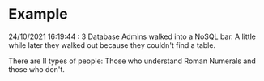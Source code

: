 # Example

<!-- replace-with-date starts -->
24/10/2021 16:19:44 : 3 Database Admins walked into a NoSQL bar. A little while later they walked out because they couldn't find a table.
<!-- replace-with-date ends -->

<!-- replace-with-joke starts -->
There are II types of people: Those who understand Roman Numerals and those who don't.
<!-- replace-with-joke ends -->